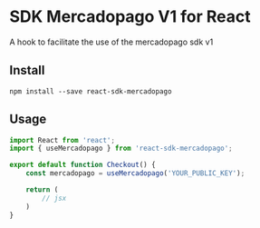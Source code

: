 # SDK Mercadopago V1 for React
A hook to facilitate the use of the mercadopago sdk v1

## Install
```shell
npm install --save react-sdk-mercadopago
```

## Usage
```js
import React from 'react';
import { useMercadopago } from 'react-sdk-mercadopago';

export default function Checkout() {
    const mercadopago = useMercadopago('YOUR_PUBLIC_KEY');

    return (
        // jsx
    )
}
```
